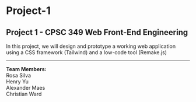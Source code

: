 # Project-1
<h2>Project 1 - CPSC 349 Web Front-End Engineering</h2>
In this project, we will design and prototype a working web application using a CSS framework
(Tailwind) and a low-code tool (Remake.js)
<hr>
<b>Team Members:</b>
<br>
Rosa Silva
<br>
Henry Yu
<br>
Alexander Maes
<br>
Christian Ward
